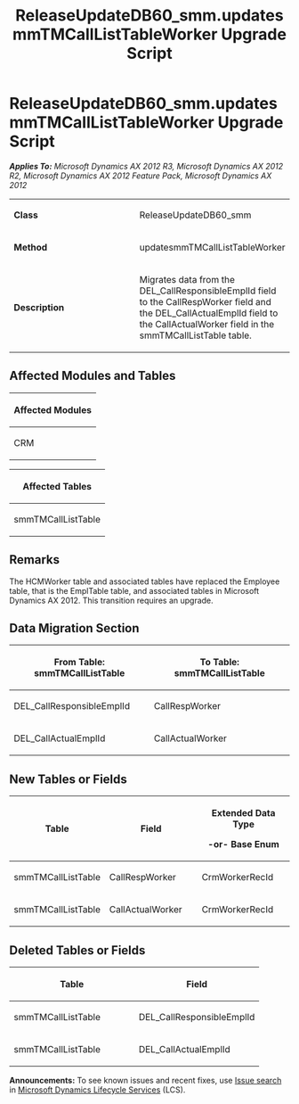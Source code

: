 ﻿---
title: ReleaseUpdateDB60_smm.updatesmmTMCallListTableWorker Upgrade Script
TOCTitle: ReleaseUpdateDB60_smm.updatesmmTMCallListTableWorker Upgrade Script
ms:assetid: 132f65ca-df4e-a512-242a-19274de64c9b
ms:mtpsurl: https://msdn.microsoft.com/en-us/library/JJ718482(v=AX.60)
ms:contentKeyID: 49706767
ms.date: 05/18/2015
mtps_version: v=AX.60
---

# ReleaseUpdateDB60\_smm.updatesmmTMCallListTableWorker Upgrade Script 


_**Applies To:** Microsoft Dynamics AX 2012 R3, Microsoft Dynamics AX 2012 R2, Microsoft Dynamics AX 2012 Feature Pack, Microsoft Dynamics AX 2012_

<table>
<colgroup>
<col style="width: 50%" />
<col style="width: 50%" />
</colgroup>
<tbody>
<tr class="odd">
<td><p><strong>Class</strong></p></td>
<td><p>ReleaseUpdateDB60_smm</p></td>
</tr>
<tr class="even">
<td><p><strong>Method</strong></p></td>
<td><p>updatesmmTMCallListTableWorker</p></td>
</tr>
<tr class="odd">
<td><p><strong>Description</strong></p></td>
<td><p>Migrates data from the DEL_CallResponsibleEmplId field to the CallRespWorker field and the DEL_CallActualEmplId field to the CallActualWorker field in the smmTMCallListTable table.</p></td>
</tr>
</tbody>
</table>


## Affected Modules and Tables

<table>
<colgroup>
<col style="width: 100%" />
</colgroup>
<thead>
<tr class="header">
<th><p>Affected Modules</p></th>
</tr>
</thead>
<tbody>
<tr class="odd">
<td><p>CRM</p></td>
</tr>
</tbody>
</table>


<table>
<colgroup>
<col style="width: 100%" />
</colgroup>
<thead>
<tr class="header">
<th><p>Affected Tables</p></th>
</tr>
</thead>
<tbody>
<tr class="odd">
<td><p>smmTMCallListTable</p></td>
</tr>
</tbody>
</table>


## Remarks

The HCMWorker table and associated tables have replaced the Employee table, that is the EmplTable table, and associated tables in Microsoft Dynamics AX 2012. This transition requires an upgrade.

## Data Migration Section

<table>
<colgroup>
<col style="width: 50%" />
<col style="width: 50%" />
</colgroup>
<thead>
<tr class="header">
<th><p>From Table: smmTMCallListTable</p></th>
<th><p>To Table: smmTMCallListTable</p></th>
</tr>
</thead>
<tbody>
<tr class="odd">
<td><p>DEL_CallResponsibleEmplId</p></td>
<td><p>CallRespWorker</p></td>
</tr>
<tr class="even">
<td><p>DEL_CallActualEmplId</p></td>
<td><p>CallActualWorker</p></td>
</tr>
</tbody>
</table>


## New Tables or Fields

<table>
<colgroup>
<col style="width: 33%" />
<col style="width: 33%" />
<col style="width: 33%" />
</colgroup>
<thead>
<tr class="header">
<th><p>Table</p></th>
<th><p>Field</p></th>
<th><p>Extended Data Type</p>
<p>-or- Base Enum</p></th>
</tr>
</thead>
<tbody>
<tr class="odd">
<td><p>smmTMCallListTable</p></td>
<td><p>CallRespWorker</p></td>
<td><p>CrmWorkerRecId</p></td>
</tr>
<tr class="even">
<td><p>smmTMCallListTable</p></td>
<td><p>CallActualWorker</p></td>
<td><p>CrmWorkerRecId</p></td>
</tr>
</tbody>
</table>


## Deleted Tables or Fields

<table>
<colgroup>
<col style="width: 50%" />
<col style="width: 50%" />
</colgroup>
<thead>
<tr class="header">
<th><p>Table</p></th>
<th><p>Field</p></th>
</tr>
</thead>
<tbody>
<tr class="odd">
<td><p>smmTMCallListTable</p></td>
<td><p>DEL_CallResponsibleEmplId</p></td>
</tr>
<tr class="even">
<td><p>smmTMCallListTable</p></td>
<td><p>DEL_CallActualEmplId</p></td>
</tr>
</tbody>
</table>

  
**Announcements:** To see known issues and recent fixes, use [Issue search](http://go.microsoft.com/fwlink/?linkid=389258) in [Microsoft Dynamics Lifecycle Services](http://go.microsoft.com/fwlink/?linkid=306505) (LCS).

